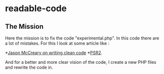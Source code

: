 # readable-code

## The Mission

Here the mission is to fix the code "experimental.php". In this code there are a lot of mistakes. 
For this I look at some article like :

  *[Jason McCreary on writing clean code](https://dev.to/gonedark/writing-clean-code)
  *[PSR2](https://www.php-fig.org/psr/psr-2/).

And for a better and more clear vision of the code, I create a new PHP files and rewrite the code in.
